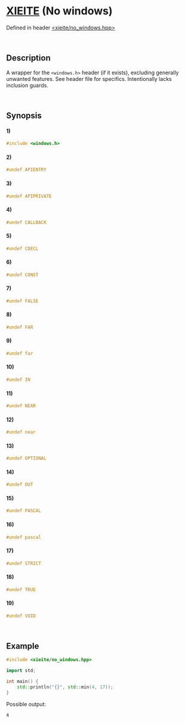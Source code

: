 # [XIEITE](../../macros.md) \(No windows\)
Defined in header [<xieite/no_windows.hpp>](../../../src/macros/no_windows.hpp)

&nbsp;

## Description
A wrapper for the `<windows.h>` header (if it exists), excluding generally unwanted features. See header file for specifics. Intentionally lacks inclusion guards.

&nbsp;

## Synopsis
#### 1)
```cpp
#include <windows.h>
```
#### 2)
```cpp
#undef APIENTRY
```
#### 3)
```cpp
#undef APIPRIVATE
```
#### 4)
```cpp
#undef CALLBACK
```
#### 5)
```cpp
#undef CDECL
```
#### 6)
```cpp
#undef CONST
```
#### 7)
```cpp
#undef FALSE
```
#### 8)
```cpp
#undef FAR
```
#### 9)
```cpp
#undef far
```
#### 10)
```cpp
#undef IN
```
#### 11)
```cpp
#undef NEAR
```
#### 12)
```cpp
#undef near
```
#### 13)
```cpp
#undef OPTIONAL
```
#### 14)
```cpp
#undef OUT
```
#### 15)
```cpp
#undef PASCAL
```
#### 16)
```cpp
#undef pascal
```
#### 17)
```cpp
#undef STRICT
```
#### 18)
```cpp
#undef TRUE
```
#### 19)
```cpp
#undef VOID
```

&nbsp;

## Example
```cpp
#include <xieite/no_windows.hpp>

import std;

int main() {
    std::println("{}", std::min(4, 17));
}
```
Possible output:
```
4
```
